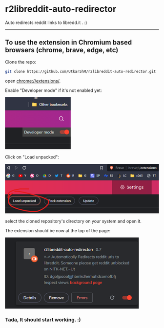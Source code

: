 # r2libreddit-auto-redirector

Auto redirects reddit links to libredd.it . :)

---

## To use the extension in Chromium based browsers (chrome, brave, edge, etc)

Clone the repo:

```sh
git clone https://github.com/Utkar5hM/r2libreddit-auto-redirector.git
```

open [chrome://extensions/](chrome://extensions/).

Enable "Developer mode" if it's not enabled yet:

![Developer Mode Checkbox](assets/dev_mode.png)

Click on "Load unpacked":

![Load Unpacked Button](assets/load_unpacked.png)

select the cloned repository's directory on your system and open it.

The extension should be now at the top of the page:

![Extension Loaded](assets/ext_loaded.png)

### Tada, It should start working. :)
